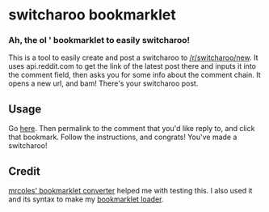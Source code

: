 # switcharoo bookmarklet
### Ah, the ol ' bookmarklet to easily switcharoo!

This is a tool to easily create and post a switcharoo to [/r/switcharoo/new](https://www.reddit.com/r/switcharoo/new). It uses api.reddit.com to get the link of the latest post there and inputs it into the comment field, then asks you for some info about the comment chain. It opens a new url, and bam! There's your switcharoo post.

## Usage

Go [here](https://coolreader18.github.io/bookmarklet-loader/?name=Switcharoo&method=github&script=coolreader18%2Fswitcharoo-bookmarklet%2Fswitcharoo.min.js). Then permalink to the comment that you'd like reply to, and click that bookmark. Follow the instructions, and congrats! You've made a switcharoo!

## Credit

[mrcoles' bookmarklet converter](https://github.com/mrcoles/bookmarklet) helped me with testing this. I also used it and its syntax to make my [bookmarklet loader](https://github.com/coolreader18/bookmarklet-loader).
